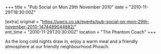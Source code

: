 +++
title = "Pub Social on Mon 29th November 2010"
date = "2010-11-29T18:30:00Z"

[extra]
original = "https://uwcs.co.uk/events/pub-social-on-mon-29th-november-2010-1474489044882/"    
ent_time = "2010-11-29T20:30:00Z"
location = "The Phantom Coach"
+++

As the long cold nights draw in, enjoy a warm meal and a friendly atmosphere at our friendly neighbourhood Phoach.

